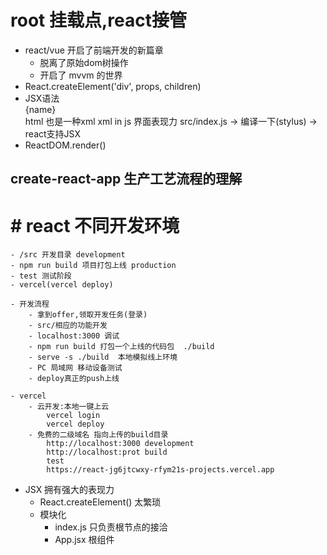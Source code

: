 # root 挂载点,react接管
- react/vue 开启了前端开发的新篇章
    - 脱离了原始dom树操作
    - 开启了 mvvm 的世界
- React.createElement('div', props, children)
- JSX语法 <div>{name}</div>html 也是一种xml   xml in js 界面表现力
    src/index.js  -> 编译一下(stylus) -> react支持JSX
- ReactDOM.render()

## create-react-app 生产工艺流程的理解

# # react 不同开发环境
    - /src 开发目录 development
    - npm run build 项目打包上线 production
    - test 测试阶段
    - vercel(vercel deploy)

    - 开发流程
        - 拿到offer,领取开发任务(登录)
        - src/相应的功能开发
        - localhost:3000 调试
        - npm run build 打包一个上线的代码包  ./build
        - serve -s ./build  本地模拟线上环境
        - PC 局域网 移动设备测试
        - deploy真正的push上线

    - vercel
        - 云开发:本地一键上云
            vercel login
            vercel deploy
        - 免费的二级域名 指向上传的build目录
            http://localhost:3000 development
            http://localhost:prot build
            test
            https://react-jg6jtcwxy-rfym21s-projects.vercel.app

- JSX 拥有强大的表现力
    - React.createElement() 太繁琐
    - 模块化
      - index.js 只负责根节点的接洽
      - App.jsx 根组件